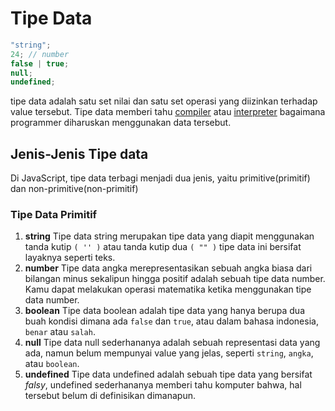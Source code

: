 # Tipe Data

```js
"string";
24; // number
false | true;
null;
undefined;
```

tipe data adalah satu set nilai dan satu set operasi yang diizinkan terhadap value tersebut. Tipe data memberi tahu [compiler](https://id.wikipedia.org/wiki/Kompilator) atau [interpreter](<https://id.wikipedia.org/wiki/Penerjemah_(komputasi)>) bagaimana programmer diharuskan menggunakan data tersebut.

## Jenis-Jenis Tipe data

Di JavaScript, tipe data terbagi menjadi dua jenis, yaitu primitive(primitif) dan non-primitive(non-primitif)

### Tipe Data Primitif

1. **string**
   Tipe data string merupakan tipe data yang diapit menggunakan tanda kutip `( '' )` atau tanda kutip dua `( "" )` tipe data ini bersifat layaknya seperti teks.
2. **number**
   Tipe data angka merepresentasikan sebuah angka biasa
   dari bilangan minus sekalipun hingga positif adalah
   sebuah tipe data number. Kamu dapat melakukan operasi matematika ketika menggunakan tipe data number.
3. **boolean**
   Tipe data boolean adalah tipe data yang hanya berupa dua buah kondisi dimana ada `false` dan `true`, atau dalam bahasa indonesia, `benar` atau `salah`.
4. **null**
   Tipe data null sederhananya adalah sebuah representasi data yang ada, namun belum mempunyai value yang jelas, seperti `string`, `angka`, atau `boolean`.
5. **undefined**
   Tipe data undefined adalah sebuah tipe data yang bersifat _falsy_, undefined sederhananya memberi tahu komputer bahwa, hal tersebut belum di definisikan dimanapun.
